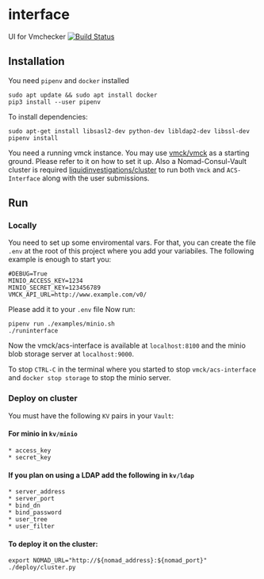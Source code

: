 # interface
UI for Vmchecker
[![Build Status](https://jenkins.liquiddemo.org/api/badges/vmck/acs-interface/status.svg)](https://jenkins.liquiddemo.org/vmck/acs-interface)

## Installation

You need `pipenv` and `docker` installed
```shell
sudo apt update && sudo apt install docker
pip3 install --user pipenv
```

To install dependencies:
```shell
sudo apt-get install libsasl2-dev python-dev libldap2-dev libssl-dev
pipenv install
```

You need a running vmck instance. You may use [vmck/vmck](https://github.com/vmck/vmck)
as a starting ground. Please refer to it on how to set it up.
Also a Nomad-Consul-Vault cluster is required [liquidinvestigations/cluster](https://github.com/liquidinvestigations/cluster) to run both `Vmck` and `ACS-Interface` along with the user submissions.

## Run

### Locally

You need to set up some enviromental vars. For that, you can
create the file `.env` at the root of this project  where you
add your variabiles. The following example is enough to start you:

```
#DEBUG=True
MINIO_ACCESS_KEY=1234
MINIO_SECRET_KEY=123456789
VMCK_API_URL=http://www.example.com/v0/
```
Please add it to your `.env` file
Now run:

```shell
pipenv run ./examples/minio.sh
./runinterface
```

Now the vmck/acs-interface is available at `localhost:8100` and the minio
blob storage server at `localhost:9000`.

To stop `CTRL-C` in the terminal where you started to stop `vmck/acs-interface`
and `docker stop storage` to stop the minio server.

### Deploy on cluster

You must have the following `KV` pairs in your `Vault`:

#### For minio in `kv/minio`
    * access_key
    * secret_key

#### If you plan on using a LDAP add the following in `kv/ldap`
    * server_address
    * server_port
    * bind_dn
    * bind_password
    * user_tree
    * user_filter

#### To deploy it on the cluster:

```shell
export NOMAD_URL="http://${nomad_address}:${nomad_port}"
./deploy/cluster.py
```
